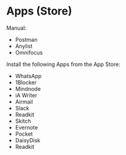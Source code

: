 # Apps \(Store\)

Manual:

* Postman
* Anylist
* Omnifocus

Install the following Apps from the App Store:

* WhatsApp
* 1Blocker
* Mindnode
* iA Writer
* Airmail
* Slack
* Readkit
* Skitch
* Evernote
* Pocket
* DaisyDisk
* Readkit



